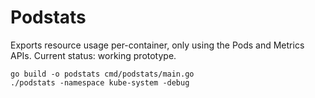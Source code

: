 # Podstats

Exports resource usage per-container, only using the Pods and Metrics APIs. Current status: working prototype.

```
go build -o podstats cmd/podstats/main.go
./podstats -namespace kube-system -debug
```
